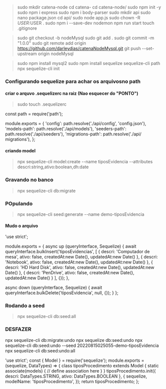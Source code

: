 
> sudo mkdir catena-node
> cd catena-
> cd catena-node/
> sudo npm init -y
> sudo npm i express
> sudo npm i body-parser
> sudo mkdir api
> sudo nano package.json 
> cd api/
> sudo node app.js 
> sudo chown -R $USER:$USER .
> sudo npm i --save-dev nodemon
> npm run start
> touch .gitignore

> sudo git checkout -b nodeMysql
> sudo git add .
> sudo git commit -m "1.0.0"
> sudo git remote add origin https://github.com/darleydias/catenaNodeMysql.git
> git push --set-upstream origin nodeMysql

> sudo npm install mysql2
> sudo npm install sequelize sequelize-cli path
> npx sequelize-cli init

### Configurando sequelize para achar os arquivosno path

#### criar o arquvo .sequelizerc na raiz (Nao esquecer do "PONTO")
> sudo touch .sequelizerc

const path = require('path');

module.exports = {
  'config': path.resolve('./api/config', 'config.json'),
  'models-path': path.resolve('./api/models'),
  'seeders-path': path.resolve('./api/seeders'),
  'migrations-path': path.resolve('./api/   migrations'),
};

#### criando model

> npx sequelize-cli model:create --name tiposEvidencia --attributes descri:string,ativo:boolean,dh:date

### Gravando no banco

> npx sequelize-cli db:migrate

### POpulando

> npx sequelize-cli seed:generate --name demo-tiposEvidencia

#### Mudo o arquivo
'use strict';

module.exports = {
  async up (queryInterface, Sequelize) {
await queryInterface.bulkInsert('tiposEvidencias', [
  {
    descri: 'Computador de mesa',
    ativo: false,
    createdAt:new Date(),
    updatedAt:new Date()
  },
  {
    descri: 'Notebook',
    ativo: false,
    createdAt:new Date(),
    updatedAt:new Date()
  },
  {
    descri: 'HD Hard Disk',
    ativo: false,
    createdAt:new Date(),
    updatedAt:new Date()
  },
  {
    descri: 'PenDrive',
    ativo: false,
    createdAt:new Date(),
    updatedAt:new Date()
  }
  ], {});
  },

  async down (queryInterface, Sequelize) {
     await queryInterface.bulkDelete('tiposEvidencia', null, {});
  }
};

### Rodando a seed

> npx sequelize-cli db:seed:all

### DESFAZER

npx sequelize-cli db:migrate:undo
npx sequelize db:seed:undo
npx sequelize-cli db:seed:undo --seed 20220815025055-demo-tiposEvidencia
npx sequelize-cli db:seed:undo:all


'use strict';
const {
  Model
} = require('sequelize');
module.exports = (sequelize, DataTypes) => {
  class tiposProcedimento extends Model {
    static associate(models) {
      // define association here
    }
  }
  tiposProcedimento.init({
    descri: DataTypes.STRING,
    ativo: DataTypes.BOOLEAN
  }, {
    sequelize,
    modelName: 'tiposProcedimento',
  });
  return tiposProcedimento;
};